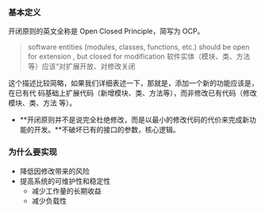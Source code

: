 ### 基本定义
开闭原则的英文全称是 Open Closed Principle，简写为 OCP。
>software entities (modules, classes, functions, etc.) should be open for extension ,
but closed for modification
软件实体（模块、类、方法等）应该“对扩展开放、对修改关闭

这个描述比较简略，如果我们详细表述一下，那就是，添加一个新的功能应该是，在已有代
码基础上扩展代码（新增模块、类、方法等），而非修改已有代码（修改模块、类、方法
等）。
- **开闭原则并不是说完全杜绝修改，而是以最小的修改代码的代价来完成新功能的开发。**不破坏已有的接口的参数，核心逻辑。
### 为什么要实现
- 降低因修改带来的风险
- 提高系统的可维护性和稳定性
	- 减少工作量的长期收益
	- 减少负载性
